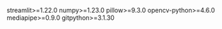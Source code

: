 streamlit>=1.22.0
numpy>=1.23.0
pillow>=9.3.0
opencv-python>=4.6.0
mediapipe>=0.9.0
gitpython>=3.1.30
